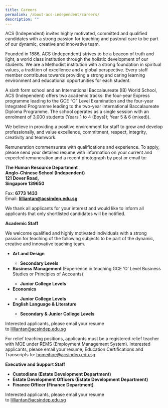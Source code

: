 ```yaml
---
title: Careers
permalink: /about-acs-independent/careers/
description: ""
---
```


<p>ACS (Independent) invites highly motivated, committed and qualified candidates with a strong passion for teaching and pastoral care to be part of our dynamic, creative and innovative team.</p>
<p>Founded in 1886, ACS (Independent) strives to be a beacon of truth and light, a world class institution through the holistic development of our students. We are a Methodist institution with a strong foundation in spiritual values, a tradition of excellence and a global perspective. Every staff member contributes towards providing a strong and caring learning environment and educational opportunities for each student.</p>
<p>A sixth form school and an International Baccalaureate (IB) World School, ACS (Independent) offers two academic tracks: the four-year Express programme leading to the GCE “O” Level Examination and the four-year Integrated Programme leading to the two-year International Baccalaureate Diploma Programme. The school operates as a single session with an enrolment of 3,000 students (Years 1 to 4 (Boys)); Year 5 &amp; 6 (mixed)).</p>
<p>We believe in providing a positive environment for staff to grow and develop professionally, and value excellence, commitment, respect, integrity, creativity and teamwork.</p>
<p>Remuneration commensurate with qualifications and experience. To apply, please send your detailed resume with information on your current and expected remuneration and a recent photograph by post or email to:</p>
<p><strong>The Human Resource Department</strong><br><strong>Anglo-Chinese School (Independent)</strong><br><strong>121 Dover Road,</strong><br><strong>Singapore 139650</strong></p>
<p>Fax:&nbsp;<strong>6773 1433</strong><br>Email: <strong><a href="mailto:lilliantan@acsindep.edu.sg">lilliantan@acsindep.edu.sg</a></strong></p>
<p>We thank all applicants for your interest and would like to inform all applicants that only shortlisted candidates will be notified.</p>
<p><strong>Academic Staff</strong></p>
<p>We welcome qualified and highly motivated individuals with a strong passion for teaching of the following subjects to be part of the dynamic, creative and innovative teaching team.</p>
<ul>
<li><strong>Art and Design</strong></li>
<ul>
<li><strong>Secondary Levels</strong></li>
</ul>
<li><strong>Business Management </strong>(Experience in teaching GCE ‘O’ Level Business Studies or Principles of Accounts)</li>
<ul>
<li><strong>Junior College Levels</strong></li>
</ul>
<li><strong>Economics</strong></li>
<ul>
<li><strong>Junior College Levels</strong></li>
</ul>
<li><strong>English Language &amp; Literature</strong></li>
<ul>
<li><strong>Secondary &amp; Junior College Levels</strong></li>
</ul>
</ul>
<p>Interested applicants, please email your resume to&nbsp;<a href="mailto:lilliantan@acsindep.edu.sg">lilliantan@acsindep.edu.sg</a></p>
<p>For relief teaching positions, applicants must be a registered relief teacher with MOE under REMS (Employment Management System). Interested applicants, please email your resume, Education Certifications and Transcripts to: <a href="mailto:homeihoe@acsindep.edu.sg">homeihoe@acsindep.edu.sg</a>.</p>
<p><strong>Executive and Support Staff</strong></p>
<ul>
<li><strong>Custodians (Estate Development Department)</strong></li>
<li><strong>Estate Development Officers (Estate Development Department)</strong></li>
<li><strong>Finance Officer (Finance Department)</strong></li>
</ul>
<p>Interested applicants, please email your resume to&nbsp;<a href="mailto:lilliantan@acsindep.edu.sg">lilliantan@acsindep.edu.sg</a></p>